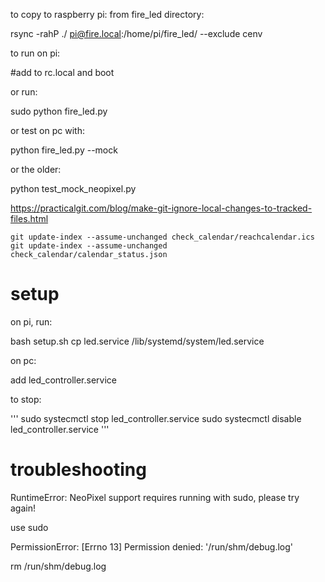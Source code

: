 to copy to raspberry pi:
from fire_led directory:

rsync -rahP ./ pi@fire.local:/home/pi/fire_led/ --exclude cenv

to run on pi:

#add to rc.local and boot

or run:

sudo python fire_led.py

or test on pc with:

python fire_led.py --mock

or the older:

python test_mock_neopixel.py


https://practicalgit.com/blog/make-git-ignore-local-changes-to-tracked-files.html

    git update-index --assume-unchanged check_calendar/reachcalendar.ics
    git update-index --assume-unchanged check_calendar/calendar_status.json


# setup

on pi, run: 

bash setup.sh
cp led.service /lib/systemd/system/led.service

on pc:

add led_controller.service

to stop:

'''
  sudo systecmctl stop led_controller.service
  sudo systecmctl disable led_controller.service
'''


# troubleshooting

RuntimeError: NeoPixel support requires running with sudo, please try again!

use sudo

PermissionError: [Errno 13] Permission denied: '/run/shm/debug.log'

rm /run/shm/debug.log 
